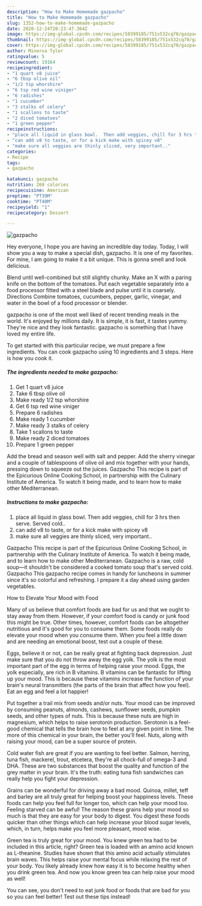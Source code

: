 ```yaml
---
description: "How to Make Homemade gazpacho"
title: "How to Make Homemade gazpacho"
slug: 1352-how-to-make-homemade-gazpacho
date: 2020-12-24T20:23:47.364Z
image: https://img-global.cpcdn.com/recipes/58399185/751x532cq70/gazpacho-recipe-main-photo.jpg
thumbnail: https://img-global.cpcdn.com/recipes/58399185/751x532cq70/gazpacho-recipe-main-photo.jpg
cover: https://img-global.cpcdn.com/recipes/58399185/751x532cq70/gazpacho-recipe-main-photo.jpg
author: Minerva Tyler
ratingvalue: 5
reviewcount: 19164
recipeingredient:
- "1 quart v8 juice"
- "6 tbsp olive oil"
- "1/2 tsp whorshire"
- "6 tsp red wine viniger"
- "6 radishes"
- "1 cucumber"
- "3 stalks of celery"
- "1 scallons to taste"
- "2 diced tomatoes"
- "1 green pepper"
recipeinstructions:
- "place all liquid in glass bowl.  Then add veggies, chill for 3 hrs then serve. Served cold.."
- "can add v8 to taste, or for a kick make with spicey v8"
- "make sure all veggies are thinly sliced, very important.."
categories:
- Recipe
tags:
- gazpacho

katakunci: gazpacho 
nutrition: 269 calories
recipecuisine: American
preptime: "PT39M"
cooktime: "PT40M"
recipeyield: "1"
recipecategory: Dessert

---
```



![gazpacho](https://img-global.cpcdn.com/recipes/58399185/751x532cq70/gazpacho-recipe-main-photo.jpg)

Hey everyone, I hope you are having an incredible day today. Today, I will show you a way to make a special dish, gazpacho. It is one of my favorites. For mine, I am going to make it a bit unique. This is gonna smell and look delicious.

Blend until well-combined but still slightly chunky. Make an X with a paring knife on the bottom of the tomatoes. Put each vegetable separately into a food processor fitted with a steel blade and pulse until it is coarsely. Directions Combine tomatoes, cucumbers, pepper, garlic, vinegar, and water in the bowl of a food processor or blender.

gazpacho is one of the most well liked of recent trending meals in the world. It's enjoyed by millions daily. It is simple, it is fast, it tastes yummy. They're nice and they look fantastic. gazpacho is something that I have loved my entire life.


To get started with this particular recipe, we must prepare a few ingredients. You can cook gazpacho using 10 ingredients and 3 steps. Here is how you cook it.

<!--inarticleads1-->

##### The ingredients needed to make gazpacho:

1. Get 1 quart v8 juice
1. Take 6 tbsp olive oil
1. Make ready 1/2 tsp whorshire
1. Get 6 tsp red wine viniger
1. Prepare 6 radishes
1. Make ready 1 cucumber
1. Make ready 3 stalks of celery
1. Take 1 scallons to taste
1. Make ready 2 diced tomatoes
1. Prepare 1 green pepper


Add the bread and season well with salt and pepper. Add the sherry vinegar and a couple of tablespoons of olive oil and mix together with your hands, pressing down to squeeze out the juices. Gazpacho This recipe is part of the Epicurious Online Cooking School, in partnership with the Culinary Institute of America. To watch it being made, and to learn how to make other Mediterranean. 

<!--inarticleads2-->

##### Instructions to make gazpacho:

1. place all liquid in glass bowl.  Then add veggies, chill for 3 hrs then serve. Served cold..
1. can add v8 to taste, or for a kick make with spicey v8
1. make sure all veggies are thinly sliced, very important..


Gazpacho This recipe is part of the Epicurious Online Cooking School, in partnership with the Culinary Institute of America. To watch it being made, and to learn how to make other Mediterranean. Gazpacho is a raw, cold soup—it shouldn&#39;t be considered a cooked tomato soup that&#39;s served cold. Gazpacho This gazpacho recipe comes in handy for luncheons in summer since it&#39;s so colorful and refreshing. I prepare it a day ahead using garden vegetables. 

How to Elevate Your Mood with Food


Many of us believe that comfort foods are bad for us and that we ought to stay away from them. However, if your comfort food is candy or junk food this might be true. Other times, however, comfort foods can be altogether nutritious and it's good for you to consume them. Some foods really do elevate your mood when you consume them. When you feel a little down and are needing an emotional boost, test out a couple of these.

Eggs, believe it or not, can be really great at fighting back depression. Just make sure that you do not throw away the egg yolk. The yolk is the most important part of the egg in terms of helping raise your mood. Eggs, the yolk especially, are rich in B vitamins. B vitamins can be fantastic for lifting up your mood. This is because these vitamins increase the function of your brain's neural transmitters (the parts of the brain that affect how you feel). Eat an egg and feel a lot happier!

Put together a trail mix from seeds and/or nuts. Your mood can be improved by consuming peanuts, almonds, cashews, sunflower seeds, pumpkin seeds, and other types of nuts. This is because these nuts are high in magnesium, which helps to raise serotonin production. Serotonin is a feel-good chemical that tells the brain how to feel at any given point in time. The more of this chemical in your brain, the better you'll feel. Nuts, along with raising your mood, can be a super source of protein.

Cold water fish are great if you are wanting to feel better. Salmon, herring, tuna fish, mackerel, trout, etcetera, they're all chock-full of omega-3 and DHA. These are two substances that boost the quality and function of the grey matter in your brain. It's the truth: eating tuna fish sandwiches can really help you fight your depression. 

Grains can be wonderful for driving away a bad mood. Quinoa, millet, teff and barley are all truly great for helping boost your happiness levels. These foods can help you feel full for longer too, which can help your mood too. Feeling starved can be awful! The reason these grains help your mood so much is that they are easy for your body to digest. You digest these foods quicker than other things which can help increase your blood sugar levels, which, in turn, helps make you feel more pleasant, mood wise.

Green tea is truly great for your mood. You knew green tea had to be included in this article, right? Green tea is loaded with an amino acid known as L-theanine. Studies have shown that this amino acid actually stimulates brain waves. This helps raise your mental focus while relaxing the rest of your body. You likely already knew how easy it is to become healthy when you drink green tea. And now you know green tea can help raise your mood as well!

You can see, you don't need to eat junk food or foods that are bad for you so you can feel better! Test out  these tips  instead!

